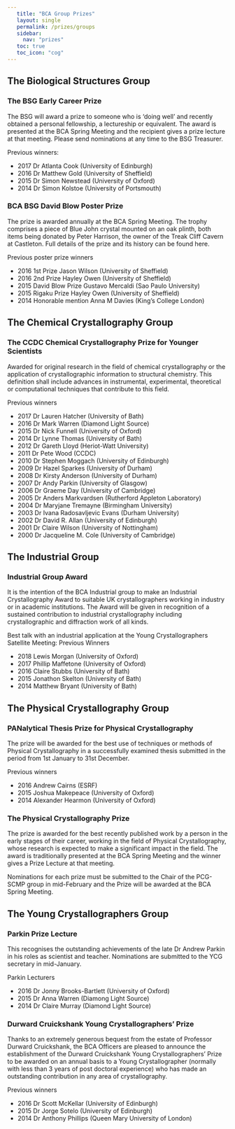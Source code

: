 ```yaml
---
   title: "BCA Group Prizes"
   layout: single
   permalink: /prizes/groups
   sidebar:
     nav: "prizes"
   toc: true
   toc_icon: "cog"
---
```




## The Biological Structures Group

### The BSG Early Career Prize
The BSG will award a prize to someone who is ‘doing well’ and recently obtained a personal fellowship, a lectureship or equivalent. The award is presented at the BCA Spring Meeting and the recipient gives a prize lecture at that meeting. Please send nominations at any time to the BSG Treasurer.

Previous winners:

- 2017 Dr Atlanta Cook (University of Edinburgh)
- 2016 Dr Matthew Gold (University of Sheffield)
- 2015 Dr Simon Newstead (University of Oxford)
- 2014 Dr Simon Kolstoe (University of Portsmouth)

### BCA BSG David Blow Poster Prize
The prize is awarded annually at the BCA Spring Meeting. The trophy comprises a piece of Blue John crystal mounted on an oak plinth, both items being donated by Peter Harrison, the owner of the Treak Cliff Cavern at Castleton. Full details of the prize and its history can be found here. 

Previous poster prize winners

- 2016 1st Prize Jason Wilson (University of Sheffield)
- 2016 2nd Prize Hayley Owen (University of Sheffield)
- 2015 David Blow Prize Gustavo Mercaldi (Sao Paulo University)
- 2015 Rigaku Prize Hayley Owen (University of Sheffield)
- 2014 Honorable mention Anna M Davies (King’s College London)

## The Chemical Crystallography Group

### The CCDC Chemical Crystallography Prize for Younger Scientists
Awarded for original research in the field of chemical crystallography or the application of crystallographic information to structural chemistry. This definition shall include advances in instrumental, experimental, theoretical or computational techniques that contribute to this field.

Previous winners
- 2017 Dr Lauren Hatcher (University of Bath)
- 2016 Dr Mark Warren (Diamond Light Source)
- 2015 Dr Nick Funnell (University of Oxford)
- 2014 Dr Lynne Thomas (University of Bath)
- 2012 Dr Gareth Lloyd (Heriot-Watt University)
- 2011 Dr Pete Wood (CCDC)
- 2010 Dr Stephen Moggach (University of Edinburgh)
- 2009 Dr Hazel Sparkes (University of Durham)
- 2008 Dr Kirsty Anderson (University of Durham)
- 2007 Dr Andy Parkin (University of Glasgow)
- 2006 Dr Graeme Day (University of Cambridge)
- 2005 Dr Anders Markvardsen (Rutherford Appleton Laboratory)
- 2004 Dr Maryjane Tremayne (Birmingham University)
- 2003 Dr Ivana Radosavljevic Evans (Durham University)
- 2002 Dr David R. Allan (University of Edinburgh)
- 2001 Dr Claire Wilson (University of Nottingham)
- 2000 Dr Jacqueline M. Cole (University of Cambridge)

## The Industrial Group

### Industrial Group Award
It is the intention of the BCA Industrial group to make an Industrial Crystallography Award to suitable UK crystallographers working in industry or in academic institutions. The Award will be given in recognition of a sustained contribution to industrial crystallography including crystallographic and diffraction work of all kinds.

Best talk with an industrial application at the Young Crystallographers Satellite Meeting: Previous Winners

- 2018 Lewis Morgan (University of Oxford)
- 2017 Phillip Maffetone (University of Oxford)
- 2016 Claire Stubbs (University of Bath)
- 2015 Jonathon Skelton (University of Bath)
- 2014 Matthew Bryant (University of Bath)

## The Physical Crystallography Group

### PANalytical Thesis Prize for Physical Crystallography

The prize will be awarded for the best use of techniques or methods of Physical Crystallography in a successfully examined thesis submitted in the period from 1st January  to 31st December.

Previous winners

- 2016 Andrew Cairns (ESRF)
- 2015 Joshua Makepeace (University of Oxford)
- 2014 Alexander Hearmon (University of Oxford)

### The Physical Crystallography Prize
The prize is awarded for the best recently published work by a person in the early stages of their career, working in the field of Physical Crystallography, whose research is expected to make a significant impact in the field. The award is traditionally presented at the BCA Spring Meeting and the winner gives a Prize Lecture at that meeting.

Nominations for each prize must be submitted to the Chair of the PCG-SCMP group in mid-February and the Prize will be awarded at the BCA Spring Meeting.


## The Young Crystallographers Group

### Parkin Prize Lecture
This recognises the outstanding achievements of the late Dr Andrew Parkin in his roles as scientist and teacher. Nominations are submitted to the YCG secretary in mid-January.

Parkin Lecturers
- 2016 Dr Jonny Brooks-Bartlett (University of Oxford)
- 2015 Dr Anna Warren (Diamong Light Source)
- 2014 Dr Claire Murray (Diamond Light Source)

### Durward Cruickshank Young Crystallographers’ Prize
Thanks to an extremely generous bequest from the estate of Professor Durward Cruickshank, the BCA Officers are pleased to announce the establishment of the Durward Cruickshank Young Crystallographers’ Prize to be awarded on an annual basis to a Young Crystallographer (normally with less than 3 years of post doctoral experience) who has made an outstanding contribution in any area of crystallography.

Previous winners
- 2016 Dr Scott McKellar (University of Edinburgh)
- 2015 Dr Jorge Sotelo (University of Edinburgh)
- 2014 Dr Anthony Phillips (Queen Mary University of London)

